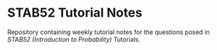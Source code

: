 # STAB52 Tutorial Notes

Repository containing weekly tutorial notes for the questions posed in _STAB52 (Introduction to Probability)_ Tutorials.

